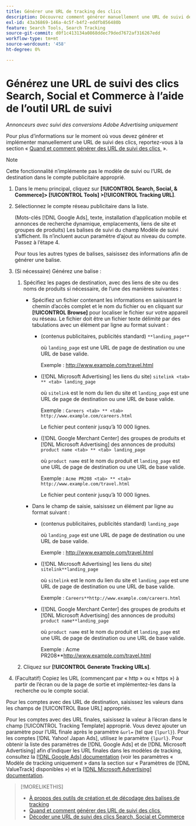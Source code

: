 ```yaml
---
title: Générer une URL de tracking des clics
description: Découvrez comment générer manuellement une URL de suivi des clics Search, Social et Commerce.
exl-id: 43a36869-146a-4c5f-b4f2-eddfb856480b
feature: Search Tools, Search Tracking
source-git-commit: d0f1c413134a0868ddec79ded7672af316267edd
workflow-type: tm+mt
source-wordcount: '458'
ht-degree: 0%

---
```


# Générez une URL de suivi des clics Search, Social et Commerce à l’aide de l’outil URL de suivi

*Annonceurs avec suivi des conversions Adobe Advertising uniquement*

Pour plus d’informations sur le moment où vous devez générer et implémenter manuellement une URL de suivi des clics, reportez-vous à la section « [&#x200B; Quand et comment générer des URL de suivi des clics &#x200B;](/help/search-social-commerce/tracking/click-tracking-ways-to-generate.md) ».

>[!NOTE]
>
>Cette fonctionnalité n’implémente pas le modèle de suivi ou l’URL de destination dans le compte publicitaire approprié.

1. Dans le menu principal, cliquez sur **[!UICONTROL Search, Social, & Commerce]> [!UICONTROL Tools] >[!UICONTROL Tracking URL]**.

1. Sélectionnez le compte réseau publicitaire dans la liste.

   (Mots-clés [!DNL Google Ads], texte, installation d’application mobile et annonces de recherche dynamique, emplacements, liens de site et groupes de produits) Les balises de suivi du champ Modèle de suivi s’affichent. Ils n’incluent aucun paramètre d’ajout au niveau du compte. Passez à l’étape 4.

   Pour tous les autres types de balises, saisissez des informations afin de générer une balise.

1. (Si nécessaire) Générez une balise :

   1. Spécifiez les pages de destination, avec des liens de site ou des noms de produits si nécessaire, de l’une des manières suivantes :

      * Spécifiez un fichier contenant les informations en saisissant le chemin d’accès complet et le nom du fichier ou en cliquant sur **[!UICONTROL Browse]** pour localiser le fichier sur votre appareil ou réseau. Le fichier doit être un fichier texte délimité par des tabulations avec un élément par ligne au format suivant :

         * (contenus publicitaires, publicités standard) `**landing_page**`

           où `landing_page` est une URL de page de destination ou une URL de base valide.

           Exemple : http://www.example.com/travel.html

         * ([!DNL Microsoft Advertising] les liens du site) `sitelink <tab> ** <tab> landing_page`

           où `sitelink` est le nom du lien du site et `landing_page` est une URL de page de destination ou une URL de base valide.

           Exemple : `Careers <tab> ** <tab> http://www.example.com/careers.html`

           Le fichier peut contenir jusqu’à 10 000 lignes.

         * ([!DNL Google Merchant Center] des groupes de produits et [!DNL Microsoft Advertising] des annonces de produits) `product name <tab> ** <tab> landing_page`

           où `product name` est le nom du produit et `landing_page` est une URL de page de destination ou une URL de base valide.

           Exemple : `Acme PR208 <tab> ** <tab> http://www.example.com/travel.html`

           Le fichier peut contenir jusqu’à 10 000 lignes.

      * Dans le champ de saisie, saisissez un élément par ligne au format suivant :

         * (contenus publicitaires, publicités standard) `landing_page`

           où `landing_page` est une URL de page de destination ou une URL de base valide.

           Exemple : http://www.example.com/travel.html

         * ([!DNL Microsoft Advertising] les liens du site) `sitelink**landing_page`

           où `sitelink` est le nom du lien du site et `landing_page` est une URL de page de destination ou une URL de base valide.

           Exemple : `Careers**http://www.example.com/careers.html`

         * ([!DNL Google Merchant Center] des groupes de produits et [!DNL Microsoft Advertising] des annonces de produits) `product name**landing_page`

           où `product name` est le nom du produit et `landing_page` est une URL de page de destination ou une URL de base valide.

           Exemple : Acme PR208**http://www.example.com/travel.html

   1. Cliquez sur **[!UICONTROL Generate Tracking URLs]**.

1. (Facultatif) Copiez les URL (commençant par « http » ou « https ») à partir de l’écran ou de la page de sortie et implémentez-les dans la recherche ou le compte social.

Pour les comptes avec des URL de destination, saisissez les valeurs dans les champs de [!UICONTROL Base URL] appropriés.

Pour les comptes avec des URL finales, saisissez la valeur à l’écran dans le champ [!UICONTROL Tracking Template] approprié. Vous devez ajouter un paramètre pour l’URL finale après le paramètre `&url=` (tel que `{lpurl}`). Pour les comptes [!DNL Yahoo! Japan Ads], utilisez le paramètre `{lpurl}`. Pour obtenir la liste des paramètres de [!DNL Google Ads] et de [!DNL Microsoft Advertising] afin d’indiquer les URL finales dans les modèles de tracking, consultez la [[!DNL Google Ads] documentation](https://support.google.com/google-ads/answer/6305348) (voir les paramètres « Modèle de tracking uniquement » dans la section sur « Paramètres de [!DNL ValueTrack] disponibles ») et la [[!DNL Microsoft Advertising] documentation](https://help.ads.microsoft.com/#apex/3/en/56799/2).

>[!MORELIKETHIS]
>
>* [À propos des outils de création et de décodage des balises de tracking](tracking-tools-about.md)
>* [Quand et comment générer des URL de suivi des clics &#x200B;](/help/search-social-commerce/tracking/click-tracking-ways-to-generate.md)
>* [Décoder une URL de suivi des clics Search, Social et Commerce](click-tracking-url-decode.md)
